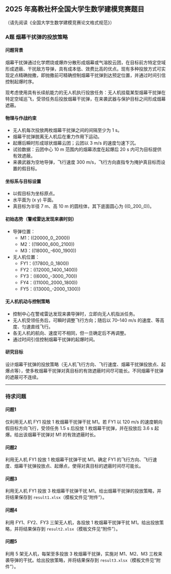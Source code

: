 ## 2025 年高教社杯全国大学生数学建模竞赛题目

（请先阅读《全国大学生数学建模竞赛论文格式规范》）

### A题  烟幕干扰弹的投放策略

#### 问题背景

烟幕干扰弹通过化学燃烧或爆炸分散形成烟幕或气溶胶云团，在目标前方特定空域形成遮蔽、干扰敌方导弹，具有成本低、效费比高的优点。现有多种投放方式可实现定点精确抛撒，即抛撒前可精确控制烟幕干扰弹到达预定位置，并通过时间引信控制起爆时序。

现考虑使用具有长续航能力的无人机执行投放任务：无人机挂载某型烟幕干扰弹在特定空域巡飞，受领任务后投放烟幕干扰弹，在来袭武器与保护目标之间形成烟幕遮蔽。

#### 物理与作战约束

- 无人机每次投放两枚烟幕干扰弹之间的间隔至少为 1 s。
- 烟幕干扰弹脱离无人机后在重力作用下运动。
- 起爆后瞬时形成球状烟幕云团；云团以 3 m/s 的速度匀速下沉。
- 试验数据：云团中心 10 m 范围内的烟幕浓度在起爆后 20 s 内可为目标提供有效遮蔽。
- 来袭武器为空地导弹，飞行速度 300 m/s，飞行方向直指专为掩护真目标而设置的假目标。

#### 坐标系与目标设置

- 以假目标为坐标原点。
- 水平面为 \(x y\) 平面。
- 真目标为半径 7 m、高 10 m 的圆柱体，其下底面圆心为 \((0,\,200,\,0)\)。

#### 初始态势（警戒雷达发现来袭时刻）

- 导弹位置：
  - M1：\((20000,\,0,\,2000)\)
  - M2：\((19000,\,600,\,2100)\)
  - M3：\((18000,\,-600,\,1900)\)
- 无人机位置：
  - FY1：\((17800,\,0,\,1800)\)
  - FY2：\((12000,\,1400,\,1400)\)
  - FY3：\((6000,\,-3000,\,700)\)
  - FY4：\((11000,\,2000,\,1800)\)
  - FY5：\((13000,\,-2000,\,1300)\)

#### 无人机机动与控制策略

- 控制中心在警戒雷达发现来袭导弹时，立即向无人机指派任务。
- 无人机受领任务后，可瞬时调整飞行方向；随后以 70–140 m/s 的速度、等高度、匀速直线飞行。
- 各无人机的航向、速度可不相同，但一旦确定后不再调整。
- 通过时间引信控制烟幕干扰弹的起爆时间。

#### 研究目标

设计烟幕干扰弹的投放策略（无人机飞行方向、飞行速度、烟幕干扰弹投放点、起爆点等），使多枚烟幕干扰弹对真目标的有效遮蔽时间尽可能长。不同烟幕干扰弹的遮蔽可不连续。

---

### 待求问题

#### 问题1

仅利用无人机 FY1 投放 1 枚烟幕干扰弹干扰 M1。若 FY1 以 120 m/s 的速度朝向假目标方向飞行，受领任务 1.5 s 后投放 1 枚烟幕干扰弹，并在投放后 3.6 s 起爆。给出该烟幕干扰弹对 M1 的有效遮蔽时长。

#### 问题2

利用无人机 FY1 投放 1 枚烟幕干扰弹干扰 M1。确定 FY1 的飞行方向、飞行速度、烟幕干扰弹投放点、起爆点，使得对真目标的遮蔽时间尽可能长。

#### 问题3

利用无人机 FY1 投放 3 枚烟幕干扰弹干扰 M1。给出烟幕干扰弹的投放策略，并将结果保存到 `result1.xlsx`（模板文件见“附件”）。

#### 问题4

利用 FY1、FY2、FY3 三架无人机，各投放 1 枚烟幕干扰弹干扰 M1。给出投放策略，并将结果保存到 `result2.xlsx`（模板文件见“附件”）。

#### 问题5

利用 5 架无人机，每架至多投放 3 枚烟幕干扰弹，实施对 M1、M2、M3 三枚来袭导弹的干扰。给出投放策略，并将结果保存到 `result3.xlsx`（模板文件见“附件”）。


